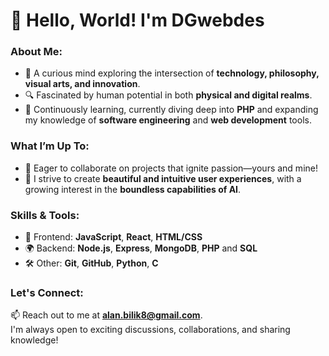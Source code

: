 # 👋 Hello, World! I'm DGwebdes

### About Me:
- 🧠 A curious mind exploring the intersection of **technology, philosophy, visual arts, and innovation**.  
- 🔍 Fascinated by human potential in both **physical and digital realms**.  
- 🚀 Continuously learning, currently diving deep into **PHP** and expanding my knowledge of **software engineering** and **web development** tools.  

### What I’m Up To:
- 🤝 Eager to collaborate on projects that ignite passion—yours and mine!  
- 🎨 I strive to create **beautiful and intuitive user experiences**, with a growing interest in the **boundless capabilities of AI**.  

### Skills & Tools:
- 🌟 Frontend: **JavaScript**, **React**, **HTML/CSS**  
- 🌍 Backend: **Node.js**, **Express**, **MongoDB**, **PHP** and **SQL**  
- 🛠️ Other: **Git**, **GitHub**, **Python**, **C**

### Let's Connect:
📫 Reach out to me at **alan.bilik8@gmail.com**.  
I'm always open to exciting discussions, collaborations, and sharing knowledge!  

<!---
DGwebdes/DGwebdes is a ✨ special ✨ repository because its `README.md` (this file) appears on your GitHub profile.
You can click the Preview link to take a look at your changes.
--->
